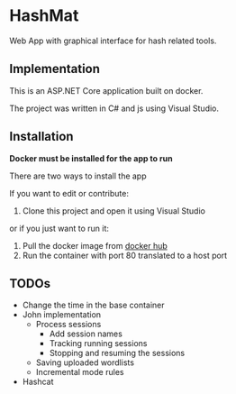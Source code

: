 # HashMat
Web App with graphical interface for hash related tools.

## Implementation
This is an ASP.NET Core application built on docker.

The project was written in C# and js using Visual Studio.


## Installation
**Docker must be installed for the app to run**

There are two ways to install the app

If you want to edit or contribute:

1. Clone this project and open it using Visual Studio

or if you just want to run it:

1. Pull the docker image from [docker hub](https://hub.docker.com/r/samatebu/hashmat)
2. Run the container with port 80 translated to a host port 


## TODOs
- Change the time in the base container
- John implementation
  - Process sessions
    - Add session names
    - Tracking running sessions
    - Stopping and resuming the sessions
  - Saving uploaded wordlists
  - Incremental mode rules
- Hashcat
